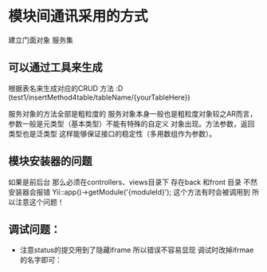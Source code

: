 模块间通讯采用的方式
==========
建立门面对象 服务集

可以通过工具来生成
------------
根据表名来生成对应的CRUD 方法 :D (test1/insertMethod4table/tableName/{yourTableHere})

服务对象的方法全部是粗粒度的 服务对象本身一般也是粗粒度对象较之AR而言，参数一般是元类型（基本类型）不能有特殊的自定义
对象出现。方法参数，返回类型也是泛类型 这样能够保证接口的稳定性（多用数组作为参数）。

模块安装器的问题
----------------
如果是前后台 那么必须在controllers、views目录下 存在back 和front 目录 不然安装器会报错
Yii::app()->getModule('{moduleId}'); 这个方法有时会被调用到 所以注意这个问题！


调试问题：
-----------
- 注意status的提交用到了隐藏iframe 所以错误不容易显现 调试时改掉ifrmae的名字即可：
  <iframe name="helperFrame"  style="display: none;"></iframe>
